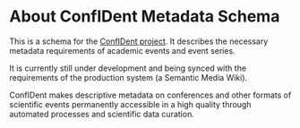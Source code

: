 # About ConfIDent Metadata Schema

This is a schema for the [ConfIDent project](https://www.confident-conference.org). It describes the necessary metadata requirements of academic events and event series.

It is currently still under development and being synced with the requirements of the production system (a Semantic Media Wiki).

ConfIDent makes descriptive metadata on conferences and other formats of scientific events permanently accessible in a high quality through automated processes and scientific data curation.